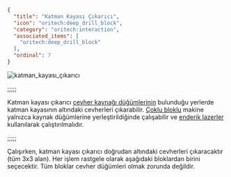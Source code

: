 ```json
{
  "title": "Katman Kayası Çıkarıcı",
  "icon": "oritech:deep_drill_block",
  "category": "oritech:interaction",
  "associated_items": [
    "oritech:deep_drill_block"
  ],
  "ordinal": 7
}
```

![katman_kayası_çıkarıcı](oritech:textures/book/deep_drill.png,fit)

;;;;;

Katman kayası çıkarıcı [cevher kaynağı düğümlerinin](^oritech:resources/resource_nodes) bulunduğu yerlerde katman kayasının altındaki cevherleri çıkarabilir. [Çoklu bloklu](^oritech:processing/multiblocks) makine yalnızca kaynak düğümlerine yerleştirildiğinde çalışabilir ve
[enderik lazerler](^oritech:interaction/enderic_laser) kullanılarak çalıştırılmalıdır.

;;;;;

Çalışırken, katman kayası çıkarıcı doğrudan altındaki cevherleri çıkaracaktır (tüm 3x3 alan). Her işlem rastgele olarak aşağıdaki bloklardan birini seçecektir.
Tüm bloklar cevher düğümleri olmak zorunda değildir.